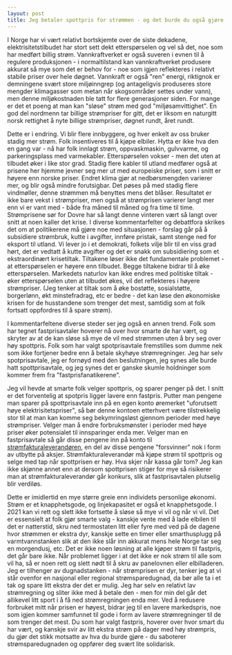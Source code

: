 ```yaml
---
layout: post
title: Jeg betaler spottpris for strømmen - og det burde du også gjøre!
---
```


I Norge har vi vært relativt bortskjemte over de siste dekadene, elektrisitetstilbudet har stort sett dekt etterspørselen og vel så det, noe som har medført billig strøm.  Vannkraftverket er også suveren i evnen til å regulere produksjonen - i normaltilstand kan vannkraftverket produsere akkurat så mye som det er behov for - noe som igjen reflekteres i relativt stabile priser over hele døgnet.  Vannkraft er også "ren" energi, riktignok er demningene svært store miljøinngrep (og antageligvis produseres store mengder klimagasser som metan når skogsområder settes under vann), men denne miljøkostnaden ble tatt for flere generasjoner siden.  For mange er det et poeng at man kan "sløse" strøm med god "miljøsamvittighet".  En god del nordmenn tar billige strømpriser for gitt, det er liksom en naturgitt norsk rettighet å nyte billige strømpriser, døgnet rundt, året rundt.

Dette er i endring.  Vi blir flere innbyggere, og hver enkelt av oss bruker stadig mer strøm.  Folk insentiveres til å kjøpe elbiler.  Hytta er ikke hva den en gang var - nå har folk innlagt strøm, oppvaskmaskin, gulvvarme, og parkeringsplass med varmekabler.  Etterspørselen vokser - men det uten at tilbudet øker i like stor grad.  Stadig flere kabler til utland medfører også at prisene her hjemme jevner seg mer ut med europeiske priser, som i snitt er høyere enn norske priser.  Endret klima gjør at nedbørsmengden varierer mer, og blir også mindre forutsigbar.  Det pøses på med stadig flere vindmøller, denne strømmen må benyttes mens det blåser.  Resultatet er ikke bare vekst i strømpriser, men også at strømprisen varierer langt mer enn vi er vant med - både fra måned til måned og fra time til time.  Strømprisene sør for Dovre har så langt denne vinteren vært så langt over snitt at noen kaller det krise.  I diverse kommentarfelter og debattfora skrikes det om at politikerene må gjøre noe med situasjonen - forslag går på å subsidiere strømbruk, kutte i avgifter, innføre pristak, samt stenge ned for eksport til utland.  Vi lever jo i et demokrati, folkets vilje blir til en viss grad hørt, det er vedtatt å kutte avgifter og det er snakk om subsidiering som et ekstraordinært krisetiltak.  Tiltakene løser ikke det fundamentale problemet - at etterspørselen er høyere enn tilbudet.  Begge tiltakene bidrar til å øke etterspørselen.  Markedets naturlov kan ikke endres med politiske tiltak - øker etterspørselen uten at tilbudet økes, vil det reflekteres i høyere strømpriser.  (Jeg tenker at tiltak som å øke bostøtte, sosialstøtte, borgerlønn, økt minstefradrag, etc er bedre - det kan løse den økonomiske krisen for de husstandene som trenger det mest, samtidig som at folk fortsatt oppfordres til å spare strøm).

I kommentarfeltene diverse steder ser jeg også en annen trend.  Folk som har tegnet fastprisavtaler hoverer nå over hvor smarte de har vært, og skryter av at de kan sløse så mye de vil med strømmen uten å bry seg over høy spottpris.  Folk som har valgt spotprisavtale fremstilles som dumme nek som ikke fortjener bedre enn å betale skyhøye strømregninger.  Jeg har selv spotprisavtale, jeg er fornøyd med den beslutningen, jeg synes alle burde hatt spottprisavtale, og jeg synes det er ganske skumle holdninger som kommer frem fra "fastprisfanatikerene".

Jeg vil hevde at smarte folk velger spottpris, og sparer penger på det.  I snitt er det forventelig at spotpris ligger lavere enn fastpris.  Putter man pengene man sparer på spottprisavtale inn på en egen konto øremerket "uforutsett høye elektrisitetspriser", så bør denne kontoen etterhvert være tilstrekkelig stor til at man kan komme seg bekymringsløst gjennom perioder med høye strømpriser.  Velger man å endre forbruksmønster i perioder med høye priser øker potensialet til innsparinger enda mer.  Velger man en fastprisavtale så går disse pengene inn på konto til [strømfakturaleverandøren](https://tobixen.github.io/str%C3%B8mselskaper/), en del av disse pengene "forsvinner" nok i form av utbytte på aksjer.  Strømfakturaleverandør må kjøpe strøm til spottpris og selge med tap når spottprisen er høy.  Hva skjer når kassa går tom?  Jeg kan ikke skjønne annet enn at dersom spottprisen stiger for mye så risikerer man at strømfakturaleverandør går konkurs, slik at fastprisavtalen plutselig blir verdiløs.

Dette er imidlertid en mye større greie enn individets personlige økonomi.  Strøm er et knapphetsgode, og linjekapasitet er også et knapphetsgode.  I 2021 kan vi rett og slett ikke fortsette å sløse så mye vi vil og når vi vil.  Det er essensielt at folk gjør smarte valg - kanskje vente med å lade elbilen til det er natterstid, skru ned termostaten litt eller fyre med ved på de dagene hvor strømmen er ekstra dyr, kanskje sette en timer eller smarthusplugg på varmtvannstanken slik at den ikke slår inn akkurat mens hele Norge tar seg en morgendusj, etc.  Det er ikke noen løsning at alle kjøper strøm til fastpris, det går bare ikke.  Når problemet ligger i at det ikke er nok strøm til alle som vil ha, så er noen rett og slett nødt til å skru av panelovnen eller elbilladeren.  Jeg er tilhenger av dugnadstanken - når strømprisen er dyr, tenker jeg at vi står ovenfor en nasjonal eller regional strømsparedugnad, da bør alle ta i et tak og spare litt ekstra der det er mulig.  Jeg har selv en relativt lav strømregning og sliter ikke med å betale den - men for min del går det allikevel litt sport i å få ned strømregningen enda mer.  Ved å redusere forbruket mitt når prisen er høyest, bidrar jeg til en lavere markedspris, noe som igjen kommer samfunnet til gode i form av lavere strømregninger til de som trenger det mest.  Du som har valgt fastpris, hoverer over hvor smart du har vært, og kanskje svir av litt ekstra strøm på dager med høy strømpris, du gjør det stikk motsatte av hva du burde gjøre - du saboterer strømsparedugnaden og oppfører deg svært lite solidarisk.
